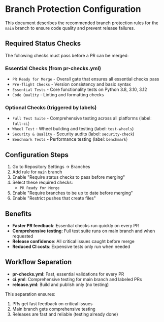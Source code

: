 # Branch Protection Configuration

This document describes the recommended branch protection rules for the `main` branch to ensure code quality and prevent release failures.

## Required Status Checks

The following checks must pass before a PR can be merged:

### Essential Checks (from pr-checks.yml)
- `PR Ready for Merge` - Overall gate that ensures all essential checks pass
- `Pre-flight Checks` - Version consistency and basic syntax
- `Essential Tests` - Core functionality tests on Python 3.8, 3.10, 3.12
- `Code Quality` - Linting and formatting checks

### Optional Checks (triggered by labels)
- `Full Test Suite` - Comprehensive testing across all platforms (label: `full-ci`)
- `Wheel Test` - Wheel building and testing (label: `test-wheels`)
- `Security & Quality` - Security audits (label: `security-check`)
- `Benchmark Tests` - Performance testing (label: `benchmark`)

## Configuration Steps

1. Go to Repository Settings → Branches
2. Add rule for `main` branch
3. Enable "Require status checks to pass before merging"
4. Select these required checks:
   - `PR Ready for Merge`
5. Enable "Require branches to be up to date before merging"
6. Enable "Restrict pushes that create files"

## Benefits

- **Faster PR feedback**: Essential checks run quickly on every PR
- **Comprehensive testing**: Full test suite runs on main branch and when requested
- **Release confidence**: All critical issues caught before merge
- **Reduced CI costs**: Expensive tests only run when needed

## Workflow Separation

- **pr-checks.yml**: Fast, essential validations for every PR
- **ci.yml**: Comprehensive testing for main branch and labeled PRs
- **release.yml**: Build and publish only (no testing)

This separation ensures:
1. PRs get fast feedback on critical issues
2. Main branch gets comprehensive testing
3. Releases are fast and reliable (testing already done)
